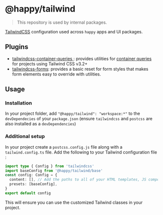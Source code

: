 # @happy/tailwind

> This repository is used by internal packages.

[TailwindCSS](https://tailwindcss.com/) configuration used across `happy` apps and UI packages.

## Plugins

- [tailwindcss-container-queries ](https://github.com/tailwindlabs/tailwindcss-container-queries): provides utilities for [container queries](https://developer.mozilla.org/en-US/docs/Web/CSS/CSS_containment/Container_queries) for projects using Tailwind CSS v3.2+
- [tailwindcss-forms](https://github.com/tailwindlabs/tailwindcss-forms): provides a basic reset for form styles that makes form elements easy to override with utilities.

## Usage

### Installation

In your project folder, add `"@happy/tailwind": "workspace:*"` to the `devDependecies` of your `package.json` (ensure `tailwindcss` and `postcss` are also installed as a `devDependencies`)

### Additional setup

In your project create a `postcss.config.js` file along with a `tailwind.config.ts` file. Add the following to your Tailwind configuration file :

```ts
import type { Config } from 'tailwindcss'
import baseConfig from '@happy/tailwind/base'
const config: Config = {
  content: [], // Add the paths to all of your HTML templates, JS components, and any other files that contain Tailwind class names. For instance `./src/**/*.{ts,tsx,js,jsx,html,svelte,vue}
  presets: [baseConfig],
}
export default config
```

This will ensure you can use the customized Tailwind classes in your project.
